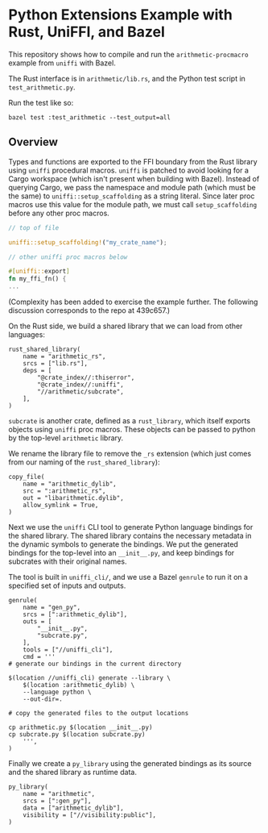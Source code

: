 # Python Extensions Example with Rust, UniFFI, and Bazel

This repository shows how to compile and run the `arithmetic-procmacro` example
from `uniffi` with Bazel.

The Rust interface is in `arithmetic/lib.rs`, and the Python test script in
`test_arithmetic.py`.

Run the test like so:

```
bazel test :test_arithmetic --test_output=all
```

## Overview

Types and functions are exported to the FFI boundary from the Rust library
using `uniffi` procedural macros. `uniffi` is patched to avoid looking for a
Cargo workspace (which isn't present when building with Bazel). Instead of
querying Cargo, we pass the namespace and module path (which must be the same)
to `uniffi::setup_scaffolding` as a string literal. Since later proc macros use
this value for the module path, we must call `setup_scaffolding` before any
other proc macros.

```rust
// top of file

uniffi::setup_scaffolding!("my_crate_name");

// other uniffi proc macros below

#[uniffi::export]
fn my_ffi_fn() {
...
```

(Complexity has been added to exercise the example further. The following
discussion corresponds to the repo at 439c657.)

On the Rust side, we build a shared library that we can load from other
languages:

```starlark
rust_shared_library(
    name = "arithmetic_rs",
    srcs = ["lib.rs"],
    deps = [
        "@crate_index//:thiserror",
        "@crate_index//:uniffi",
        "//arithmetic/subcrate",
    ],
)
```

`subcrate` is another crate, defined as a `rust_library`, which itself exports
objects using `uniffi` proc macros. These objects can be passed to python by the
top-level `arithmetic` library.

We rename the library file to remove the `_rs` extension (which just comes from
our naming of the `rust_shared_library`):

```starlark
copy_file(
    name = "arithmetic_dylib",
    src = ":arithmetic_rs",
    out = "libarithmetic.dylib",
    allow_symlink = True,
)
```

Next we use the `uniffi` CLI tool to generate Python language bindings for the
shared library. The shared library contains the necessary metadata in the
dynamic symbols to generate the bindings. We put the generated bindings for the
top-level into an `__init__.py`, and keep bindings for subcrates with their
original names.

The tool is built in `uniffi_cli/`, and we use a Bazel `genrule` to run it on
a specified set of inputs and outputs.

```starlark
genrule(
    name = "gen_py",
    srcs = [":arithmetic_dylib"],
    outs = [
        "__init__.py",
        "subcrate.py",
    ],
    tools = ["//uniffi_cli"],
    cmd = '''
# generate our bindings in the current directory

$(location //uniffi_cli) generate --library \
    $(location :arithmetic_dylib) \
    --language python \
    --out-dir=.

# copy the generated files to the output locations

cp arithmetic.py $(location __init__.py)
cp subcrate.py $(location subcrate.py)
    ''',
)
```

Finally we create a `py_library` using the generated bindings as its source and
the shared library as runtime data.

```starlark
py_library(
    name = "arithmetic",
    srcs = [":gen_py"],
    data = ["arithmetic_dylib"],
    visibility = ["//visibility:public"],
)
```
